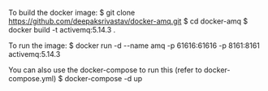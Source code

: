 To build the docker image:
$ git clone https://github.com/deepaksrivastav/docker-amq.git
$ cd docker-amq
$ docker build -t activemq:5.14.3 .

To run the image:
$ docker run -d --name amq -p 61616:61616 -p 8161:8161 activemq:5.14.3

You can also use the docker-compose to run this (refer to docker-compose.yml)
$ docker-compose -d up
